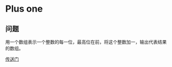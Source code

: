 # Plus one
## 问题
用一个数组表示一个整数的每一位，最高位在前，将这个整数加一，输出代表结果的数组。

[传送门](https://leetcode.com/problems/plus-one/description/)